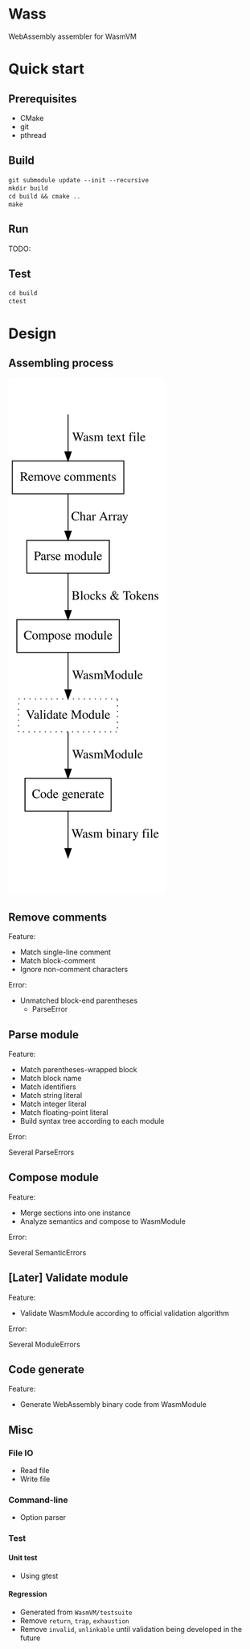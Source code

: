 # Wass

WebAssembly assembler for WasmVM

# Quick start

## Prerequisites

* CMake
* git
* pthread

## Build

```shell
git submodule update --init --recursive
mkdir build
cd build && cmake ..
make
```

## Run

TODO:

## Test

```shell
cd build
ctest
```

# Design

## Assembling process

![](docs/Design.svg)

## Remove comments

Feature:

* Match single-line comment
* Match block-comment
* Ignore non-comment characters

Error:

* Unmatched block-end parentheses
    * ParseError

## Parse module

Feature:

* Match parentheses-wrapped block
* Match block name
* Match identifiers
* Match string literal
* Match integer literal
* Match floating-point literal
* Build syntax tree according to each module

Error:

Several ParseErrors

## Compose module

Feature:

* Merge sections into one instance
* Analyze semantics and compose to WasmModule

Error:

Several SemanticErrors

## [Later] Validate module

Feature: 

* Validate WasmModule according to official validation algorithm

Error:

Several ModuleErrors

## Code generate

Feature:

* Generate WebAssembly binary code from WasmModule

## Misc

### File IO

* Read file
* Write file

### Command-line
* Option parser

### Test

#### Unit test

* Using gtest

#### Regression

* Generated from `WasmVM/testsuite`
* Remove `return`, `trap`, `exhaustion`
* Remove `invalid`, `unlinkable` until validation being developed in the future
